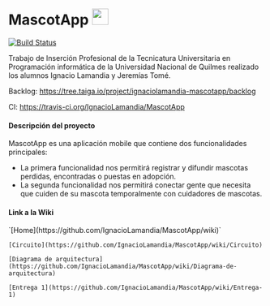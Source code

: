# MascotApp  <img src="https://github.com/IgnacioLamandia/MascotApp/blob/master/mascotapp-frontend/src/assets/icon/favicon.ico" height="32" width="32">

[![Build Status](https://travis-ci.org/IgnacioLamandia/MascotApp.svg?branch=master)](https://travis-ci.org/IgnacioLamandia/MascotApp)

Trabajo de Inserción Profesional de la Tecnicatura Universitaria en Programación informática de la Universidad Nacional de Quilmes realizado los alumnos Ignacio Lamandia y Jeremías Tomé.

Backlog: https://tree.taiga.io/project/ignaciolamandia-mascotapp/backlog

CI: https://travis-ci.org/IgnacioLamandia/MascotApp

<h4>Descripción del proyecto</h4>

MascotApp es una aplicación mobile que contiene dos funcionalidades principales:
 * La primera funcionalidad nos permitirá registrar y difundir mascotas perdidas, encontradas o puestas en adopción. 
 * La segunda funcionalidad nos permitirá conectar gente que necesita que cuiden de su mascota temporalmente con cuidadores de mascotas.

<h4>Link a la Wiki</h4>
`[Home](https://github.com/IgnacioLamandia/MascotApp/wiki)`

`[Circuito](https://github.com/IgnacioLamandia/MascotApp/wiki/Circuito)`

`[Diagrama de arquitectura](https://github.com/IgnacioLamandia/MascotApp/wiki/Diagrama-de-arquitectura)`

`[Entrega 1](https://github.com/IgnacioLamandia/MascotApp/wiki/Entrega-1)`
